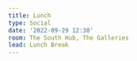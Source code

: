 ```yaml
---
title: Lunch
type: Social
date: '2022-09-29 12:30'
room: The South Hub, The Galleries
lead: Lunch Break
---
```

